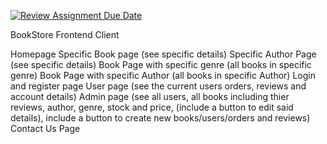 [![Review Assignment Due Date](https://classroom.github.com/assets/deadline-readme-button-22041afd0340ce965d47ae6ef1cefeee28c7c493a6346c4f15d667ab976d596c.svg)](https://classroom.github.com/a/3hLk1m_7)



BookStore Frontend Client

Homepage
Specific Book page (see specific details)
Specific Author Page (see specific details)
Book Page with specific genre (all books in specific genre)
Book Page with specific Author (all books in specific Author)
Login and register page
User page (see the current users orders, reviews and account details)
Admin page (see all users, all books including thier reviews, author, genre, stock and price, (include a button to edit said details), include a button to create new books/users/orders and reviews)
Contact Us Page